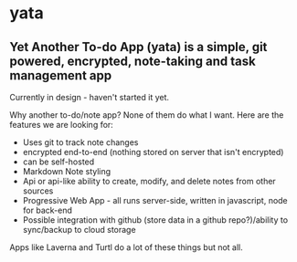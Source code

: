 # yata
Yet Another To-do App (yata) is a simple, git powered, encrypted, note-taking and task management app
---

Currently in design - haven't started it yet.

Why another to-do/note app? None of them do what I want. Here are the features we are looking for:

- Uses git to track note changes
- encrypted end-to-end (nothing stored on server that isn't encrypted)
- can be self-hosted
- Markdown Note styling
- Api or api-like ability to create, modify, and delete notes from other sources
- Progressive Web App - all runs server-side, written in javascript, node for back-end
- Possible integration with github (store data in a github repo?)/ability to sync/backup to cloud storage

Apps like Laverna and Turtl do a lot of these things but not all.
